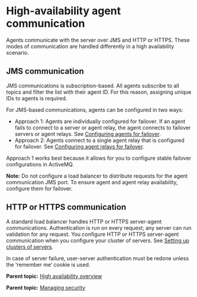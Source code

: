 # High-availability agent communication

Agents communicate with the server over JMS and HTTP or HTTPS. These modes of communication are handled differently in a high availability scenario.

## JMS communication

JMS communications is subscription-based. All agents subscribe to all topics and filter the list with their agent ID. For this reason, assigning unique IDs to agents is required.

For JMS-based communications, agents can be configured in two ways:

-   Approach 1: Agents are individually configured for failover. If an agent fails to connect to a server or agent relay, the agent connects to failover servers or agent relays. See [Configuring agents for failover](../../com.ibm.udeploy.install.doc/topics/configure_agent_failover.md#).
-   Approach 2: Agents connect to a single agent relay that is configured for failover. See [Configuring agent relays for failover](../../com.ibm.udeploy.install.doc/topics/configure_relay_failover.md#).

Approach 1 works best because it allows for you to configure stable failover configurations in ActiveMQ.

**Note:** Do not configure a load balancer to distribute requests for the agent communication JMS port. To ensure agent and agent relay availability, configure them for failover.

## HTTP or HTTPS communication

A standard load balancer handles HTTP or HTTPS server-agent communications. Authentication is run on every request; any server can run validation for any request. You configure HTTP or HTTPS server-agent communication when you configure your cluster of servers. See [Setting up clusters of servers](../../com.ibm.udeploy.doc/topics/ha_config_server.md#).

In case of server failure, user-server authentication must be redone unless the ‘remember me’ cookie is used.

**Parent topic:** [High availability overview](../../com.ibm.udeploy.doc/topics/ha_overview.md)

**Parent topic:** [Managing security](../../com.ibm.udeploy.admin.doc/topics/security_ch.md)

